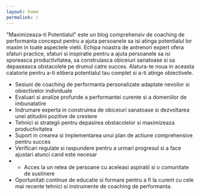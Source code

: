 ```yaml
---
layout: home
permalink: /
---
```


"Maximizeaza-ti Potentialul" este un blog comprehensiv de coaching de performanta conceput pentru a ajuta persoanele sa isi atinga potentialul lor maxim in toate aspectele vietii. Echipa noastra de antrenori expert ofera sfaturi practice, sfaturi si inspiratie pentru a ajuta persoanele sa isi sporeasca productivitatea, sa construiasca obiceiuri sanatoase si sa depaseasca obstacolele pe drumul catre succes. Alatura-te noua in aceasta calatorie pentru a-ti elibera potentialul tau complet si a-ti atinge obiectivele.

- Sesiuni de coaching de performanta personalizate adaptate nevoilor si obiectivelor individuale
- Evaluari si analize profunde a performantei curente si a domeniilor de imbunatatire
- Indrumare experta in construirea de obiceiuri sanatoase si dezvoltarea unei atitudini pozitive de crestere
- Tehnici si strategii pentru depasirea obstacolelor si maximizeaza productivitatea
- Suport in crearea si implementarea unui plan de actiune comprehensive pentru succes
- Verificari regulate si raspundere pentru a urmari progresul si a face ajustari atunci cand este necesar
- - Acces la un retea de persoane cu aceleasi aspiratii si o comunitate de sustinere
- Oportunitati continue de educatie si formare pentru a fi la curent cu cele mai recente tehnici si instrumente de coaching de performanta.
